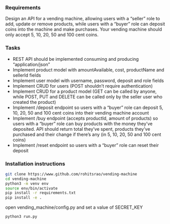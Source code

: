 ### Requirements

Design an API for a vending machine, allowing users with a “seller” role to add, update or remove products, 
while users with a “buyer” role can deposit coins into the machine and make purchases. 
Your vending machine should only accept 5, 10, 20, 50 and 100 cent coins.

### Tasks

- REST API should be implemented consuming and producing “application/json”
- Implement product model with amountAvailable, cost, productName and sellerId fields
- Implement user model with username, password, deposit and role fields
- Implement CRUD for users (POST shouldn’t require authentication)
- Implement CRUD for a product model (GET can be called by anyone, while POST, PUT and DELETE can be called only by the seller user who created the product)
- Implement /deposit endpoint so users with a “buyer” role can deposit 5, 10, 20, 50 and 100 cent coins into their vending machine account
- Implement /buy endpoint (accepts productId, amount of products) so users with a “buyer” role can buy products with the money they’ve deposited. API should return total they’ve spent, products they’ve purchased and their change if there’s any (in 5, 10, 20, 50 and 100 cent coins)
- Implement /reset endpoint so users with a “buyer” role can reset their deposit

### Installation instructions

```bash
git clone https://www.github.com/rohitsrao/vending-machine
cd vending-machine
python3 -m venv env
source env/bin/activate
pip install -r requirements.txt
pip install -e .
```
open vending_machine/config.py and set a value of SECRET_KEY

```bash
python3 run.py
```
